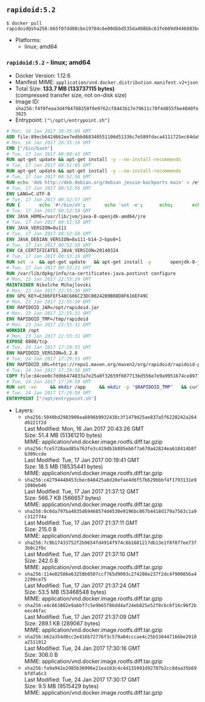## `rapidoid:5.2`

```console
$ docker pull rapidoid@sha256:665f07dd88cbe19784c6e00dbbd535da408bbc63fe609d9446883bc43c4298f6
```

-	Platforms:
	-	linux; amd64

### `rapidoid:5.2` - linux; amd64

-	Docker Version: 1.12.6
-	Manifest MIME: `application/vnd.docker.distribution.manifest.v2+json`
-	Total Size: **133.7 MB (133737115 bytes)**  
	(compressed transfer size, not on-disk size)
-	Image ID: `sha256:f4f0feaa3d4f04788358f0e9762cf8443b17e79611c70f4d855fbe4040fe3025`
-	Entrypoint: `["\/opt\/entrypoint.sh"]`

```dockerfile
# Mon, 16 Jan 2017 20:35:09 GMT
ADD file:89ecb642d662ee7edbb868340551106d51336c7e589fdaca4111725ec64da957 in / 
# Mon, 16 Jan 2017 20:35:16 GMT
CMD ["/bin/bash"]
# Tue, 17 Jan 2017 00:00:45 GMT
RUN apt-get update && apt-get install -y --no-install-recommends 		ca-certificates 		curl 		wget 	&& rm -rf /var/lib/apt/lists/*
# Tue, 17 Jan 2017 00:51:05 GMT
RUN apt-get update && apt-get install -y --no-install-recommends 		bzip2 		unzip 		xz-utils 	&& rm -rf /var/lib/apt/lists/*
# Tue, 17 Jan 2017 00:52:56 GMT
RUN echo 'deb http://deb.debian.org/debian jessie-backports main' > /etc/apt/sources.list.d/jessie-backports.list
# Tue, 17 Jan 2017 00:52:56 GMT
ENV LANG=C.UTF-8
# Tue, 17 Jan 2017 00:52:57 GMT
RUN { 		echo '#!/bin/sh'; 		echo 'set -e'; 		echo; 		echo 'dirname "$(dirname "$(readlink -f "$(which javac || which java)")")"'; 	} > /usr/local/bin/docker-java-home 	&& chmod +x /usr/local/bin/docker-java-home
# Tue, 17 Jan 2017 00:52:58 GMT
ENV JAVA_HOME=/usr/lib/jvm/java-8-openjdk-amd64/jre
# Tue, 17 Jan 2017 00:52:58 GMT
ENV JAVA_VERSION=8u111
# Tue, 17 Jan 2017 00:52:58 GMT
ENV JAVA_DEBIAN_VERSION=8u111-b14-2~bpo8+1
# Tue, 17 Jan 2017 00:52:59 GMT
ENV CA_CERTIFICATES_JAVA_VERSION=20140324
# Tue, 17 Jan 2017 00:53:19 GMT
RUN set -x 	&& apt-get update 	&& apt-get install -y 		openjdk-8-jre-headless="$JAVA_DEBIAN_VERSION" 		ca-certificates-java="$CA_CERTIFICATES_JAVA_VERSION" 	&& rm -rf /var/lib/apt/lists/* 	&& [ "$JAVA_HOME" = "$(docker-java-home)" ]
# Tue, 17 Jan 2017 00:53:21 GMT
RUN /var/lib/dpkg/info/ca-certificates-java.postinst configure
# Mon, 23 Jan 2017 22:55:29 GMT
MAINTAINER Nikolche Mihajlovski
# Mon, 23 Jan 2017 22:55:30 GMT
ENV GPG_KEY=E306FEF548C686C23DC00242B9B08D8F616EF49C
# Mon, 23 Jan 2017 22:55:30 GMT
ENV RAPIDOID_JAR=/opt/rapidoid.jar
# Mon, 23 Jan 2017 22:55:31 GMT
ENV RAPIDOID_TMP=/tmp/rapidoid
# Mon, 23 Jan 2017 22:55:31 GMT
WORKDIR /opt
# Mon, 23 Jan 2017 22:55:31 GMT
EXPOSE 8888/tcp
# Tue, 24 Jan 2017 17:29:55 GMT
ENV RAPIDOID_VERSION=5.2.8
# Tue, 24 Jan 2017 17:29:55 GMT
ENV RAPIDOID_URL=https://repo1.maven.org/maven2/org/rapidoid/rapidoid-platform/5.2.8/rapidoid-platform-5.2.8.jar
# Tue, 24 Jan 2017 17:29:56 GMT
COPY file:d4cee0c7ddbb474833a7e25a0f32659f607713bd556e7e9a9951674ce89716c4 in /opt/ 
# Tue, 24 Jan 2017 17:29:59 GMT
RUN set -xe     && mkdir /app     && mkdir -p "$RAPIDOID_TMP" 	&& curl -SL "$RAPIDOID_URL" -o $RAPIDOID_JAR 	&& curl -SL "$RAPIDOID_URL.asc" -o $RAPIDOID_JAR.asc 	&& export GNUPGHOME="$(mktemp -d)" 	&& gpg --keyserver ha.pool.sks-keyservers.net --recv-keys $GPG_KEY 	&& gpg --batch --verify $RAPIDOID_JAR.asc $RAPIDOID_JAR 	&& rm -r "$GNUPGHOME" 	&& rm "$RAPIDOID_JAR.asc"
# Tue, 24 Jan 2017 17:29:59 GMT
ENTRYPOINT ["/opt/entrypoint.sh"]
```

-	Layers:
	-	`sha256:5040bd2983909aa8896b9932438c3f1479d25ae837a5f6220242a264d0221f2d`  
		Last Modified: Mon, 16 Jan 2017 20:43:26 GMT  
		Size: 51.4 MB (51361210 bytes)  
		MIME: application/vnd.docker.image.rootfs.diff.tar.gzip
	-	`sha256:fce5728aad85a763fe3c419db16885eb6f7a670a42824ea618414b8fb309ccde`  
		Last Modified: Tue, 17 Jan 2017 00:19:41 GMT  
		Size: 18.5 MB (18535441 bytes)  
		MIME: application/vnd.docker.image.rootfs.diff.tar.gzip
	-	`sha256:c42794440453cbec048425a8d20efae4d6f57b629bbbf4f1793131e91088eb46`  
		Last Modified: Tue, 17 Jan 2017 21:37:12 GMT  
		Size: 566.7 KB (566657 bytes)  
		MIME: application/vnd.docker.image.rootfs.diff.tar.gzip
	-	`sha256:0c0da797ba4835d69468574d4530e9196bc867b4418d179a7563c1a9c312774a`  
		Last Modified: Tue, 17 Jan 2017 21:37:11 GMT  
		Size: 215.0 B  
		MIME: application/vnd.docker.image.rootfs.diff.tar.gzip
	-	`sha256:7c9b17433752f2b9654fd4914f974c8b1681217db13e1f8f877ee73f3b0c2f0c`  
		Last Modified: Tue, 17 Jan 2017 21:37:10 GMT  
		Size: 242.0 B  
		MIME: application/vnd.docker.image.rootfs.diff.tar.gzip
	-	`sha256:114e02586e63258b0507ccf765d9093c274280e237f2dc4f900856a42299ce75`  
		Last Modified: Tue, 17 Jan 2017 21:37:24 GMT  
		Size: 53.5 MB (53468548 bytes)  
		MIME: application/vnd.docker.image.rootfs.diff.tar.gzip
	-	`sha256:e4c663802e9abbf7c5e9b65f86dd4af24eb825e52f8c6c6f16c96f2beec46fac`  
		Last Modified: Tue, 17 Jan 2017 21:37:09 GMT  
		Size: 289.1 KB (289067 bytes)  
		MIME: application/vnd.docker.image.rootfs.diff.tar.gzip
	-	`sha256:b62a354d0cc2e416b72776f3c579a04cccae4c25b530447166be2910a2511012`  
		Last Modified: Tue, 24 Jan 2017 17:30:16 GMT  
		Size: 306.0 B  
		MIME: application/vnd.docker.image.rootfs.diff.tar.gzip
	-	`sha256:fa9a942e2985b36996e21ea103c4c4d135991d92707b2cc8daa35b69bfdfa6c3`  
		Last Modified: Tue, 24 Jan 2017 17:30:17 GMT  
		Size: 9.5 MB (9515429 bytes)  
		MIME: application/vnd.docker.image.rootfs.diff.tar.gzip

